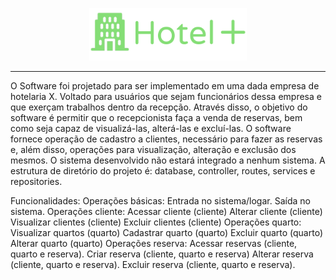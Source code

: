 <p align = "center">
  <img src="./Hotel+.png" width = "50%" height = "50%">
</p>  

---

O Software foi projetado para ser implementado em uma dada empresa de hotelaria X. Voltado para usuários que sejam funcionários dessa empresa e que exerçam trabalhos dentro da recepção. Através disso, o objetivo do software é permitir que o recepcionista faça a venda de reservas, bem como seja capaz de visualizá-las, alterá-las e excluí-las. O software fornece operação de cadastro a clientes, necessário para fazer as reservas e, além disso, operações para visualização, alteração e exclusão dos mesmos. O sistema desenvolvido não estará integrado a nenhum sistema. A estrutura de diretório do projeto é: database, controller, routes, services e repositories. 

Funcionalidades:
Operações básicas:
  Entrada no sistema/logar.
  Saída no sistema.
Operações cliente:
  Acessar cliente (cliente)
  Alterar cliente (cliente)
  Visualizar clientes (cliente)
  Excluir clientes (cliente)
Operações quarto:
  Visualizar quartos (quarto)
  Cadastrar quarto (quarto)
  Excluir quarto (quarto)
  Alterar quarto (quarto)
Operações reserva:
  Acessar reservas (cliente, quarto e reserva).
  Criar reserva  (cliente, quarto e reserva)
  Alterar reserva (cliente, quarto e reserva).
  Excluir reserva  (cliente, quarto e reserva).


